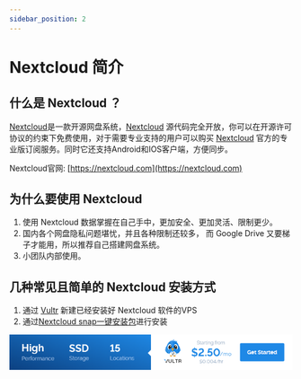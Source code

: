 ```yaml
---
sidebar_position: 2
---
```


# Nextcloud 简介
## 什么是 Nextcloud ？

[Nextcloud](https://nextcloud.com)是一款开源网盘系统，[Nextcloud](https://nextcloud.com) 源代码完全开放，你可以在开源许可协议的约束下免费使用，对于需要专业支持的用户可以购买 [Nextcloud](https://nextcloud.com) 官方的专业版订阅服务。同时它还支持Android和IOS客户端，方便同步。

Nextcloud官网: [https://nextcloud.com](https://nextcloud.com)

## 为什么要使用 Nextcloud
1. 使用 Nextcloud 数据掌握在自己手中，更加安全、更加灵活、限制更少。
2. 国内各个网盘隐私问题堪忧，并且各种限制还较多， 而 Google Drive 又要梯子才能用，所以推荐自己搭建网盘系统。
3. 小团队内部使用。

## 几种常见且简单的 Nextcloud 安装方式
1. 通过 [Vultr](https://www.vultr.com/?ref=8948199-8H) 新建已经安装好 Nextcloud 软件的VPS
2. 通过[Nextcloud snap一键安装包](https://github.com/nextcloud/nextcloud-snap)进行安装

<a href="https://www.vultr.com/?ref=8948199-8H">![](./images/banner_1.png)</a>
